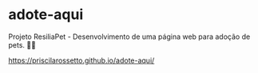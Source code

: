 # adote-aqui
Projeto ResiliaPet - Desenvolvimento de uma página web para adoção de pets.
🐶🐱

https://priscilarossetto.github.io/adote-aqui/
